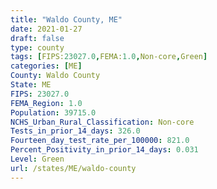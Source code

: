 ```yaml
---
title: "Waldo County, ME"
date: 2021-01-27
draft: false
type: county
tags: [FIPS:23027.0,FEMA:1.0,Non-core,Green]
categories: [ME]
County: Waldo County
State: ME
FIPS: 23027.0
FEMA_Region: 1.0
Population: 39715.0
NCHS_Urban_Rural_Classification: Non-core
Tests_in_prior_14_days: 326.0
Fourteen_day_test_rate_per_100000: 821.0
Percent_Positivity_in_prior_14_days: 0.031
Level: Green
url: /states/ME/waldo-county
---
```



